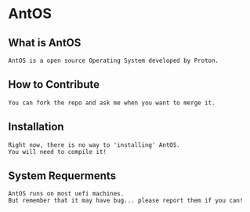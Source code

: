 <meta name="keywords" content="AntOS, operating system, open-source; AntOS Project, Joscha Egloff, Proton, Not the best, but good enough!">

# AntOS

## What is AntOS
```
AntOS is a open source Operating System developed by Proton.
```

## How to Contribute
```
You can fork the repo and ask me when you want to merge it.
```

## Installation
```
Right now, there is no way to 'installing' AntOS.
You will need to compile it!
```

## System Requerments
```
AntOS runs on most uefi machines.
But remember that it may have bug... please report them if you can!
```
